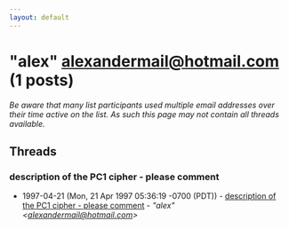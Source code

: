 ```yaml
---
layout: default
---
```


# "alex" <alexandermail@hotmail.com> (1 posts)

_Be aware that many list participants used multiple email addresses over their time active on the list. As such this page may not contain all threads available._

## Threads

### description of the PC1 cipher - please comment
+ 1997-04-21 (Mon, 21 Apr 1997 05:36:19 -0700 (PDT)) - [description of the PC1 cipher - please comment](/archive/1997/04/ffbc171d5bcf04f973e9d17ba95407bea6b0cae3a01dd13f5fe5fda9d60e618a) - _"alex" \<alexandermail@hotmail.com\>_

